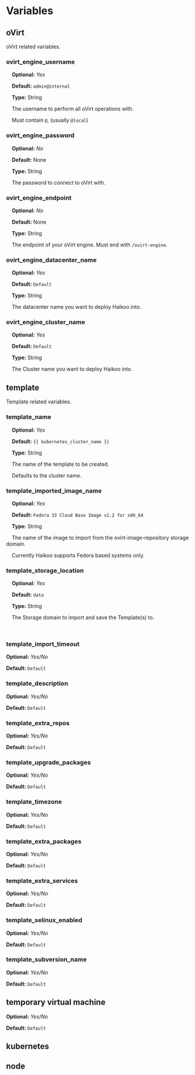 # Variables

## oVirt

oVirt related variables.

### ovirt_engine_username

    **Optional:** *Yes*

    **Default:** `admin@internal`

    **Type:** String

    The username to perform all oVirt operations with.

    Must contain `@`, (usually `@local`)

### ovirt_engine_password

    **Optional:** *No*

    **Default:** None

    **Type:** String

    The password to connect to oVirt with.

### ovirt_engine_endpoint

    **Optional:** *No*

    **Default:** None

    **Type:** String

    The endpoint of your oVirt engine. Must end with `/ovirt-engine`.

### ovirt_engine_datacenter_name

    **Optional:** *Yes*

    **Default:** `Default`

    **Type:** String

    The datacenter name you want to deploy Haikoo into.

### ovirt_engine_cluster_name

    **Optional:** *Yes*

    **Default:** `Default`

    **Type:** String

    The Cluster name you want to deploy Haikoo into.

## template

Template related variables.

### template_name

    **Optional:** *Yes*

    **Default:** `{{ kubernetes_cluster_name }}`

    **Type:** String

    The name of the template to be created.

    Defaults to the cluster name.

### template_imported_image_name

    **Optional:** *Yes*

    **Default:** `Fedora 33 Cloud Base Image v1.2 for x86_64`

    **Type:** String

    The name of the image to import from the ovirt-image-repository storage domain.

    Currently Haikoo supports Fedora based systems only.

### template_storage_location

    **Optional:** *Yes*

    **Default:** `data`

    **Type:** String

    The Storage domain to import and save the Template(s) to.

    

### template_import_timeout

**Optional:** *Yes/No*

**Default:** `Default`

### template_description

**Optional:** *Yes/No*

**Default:** `Default`

### template_extra_repos

**Optional:** *Yes/No*

**Default:** `Default`

### template_upgrade_packages

**Optional:** *Yes/No*

**Default:** `Default`

### template_timezone

**Optional:** *Yes/No*

**Default:** `Default`

### template_extra_packages

**Optional:** *Yes/No*

**Default:** `Default`

### template_extra_services

**Optional:** *Yes/No*

**Default:** `Default`

### template_selinux_enabled

**Optional:** *Yes/No*

**Default:** `Default`

### template_subversion_name

**Optional:** *Yes/No*

**Default:** `Default`

## temporary virtual machine

**Optional:** *Yes/No*

**Default:** `Default`

## kubernetes

## node
